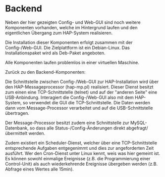 # Backend #

Neben der hier gezeigten Config- und Web-GUI sind noch weitere Komponenten vorhanden, welche im Hintergrund laufen und den eigentlichen Übergang zum HAP-System realisieren.

Die Installation dieser Komponenten erfolgt zusammen mit der Config-/Web-GUI. Die Zielplattform ist ein Debian-Linux. Das Installationspaket wird als Deb-Paket angeboten.

Alle Komponenten laufen problemlos in einer virtuellen Maschine.

Zurück zu den Backend-Komponenten:

Die Schnittstelle zwischen Config-/Web-GUI zur HAP-Installation wird über den HAP-Messageprocessor (hap-mp.pl) realisiert. Dieser Dienst besitzt zum einen eine TCP-Schnittstelle (telnet) und auf der "anderen Seite" eine USB-Anbindung.  Interagiert die Config-/Web-GUI also mit dem HAP-System, so verwendet die GUI die TCP-Schnittstelle. Die Daten werden dann vom Message-Processor verarbeitet und auf die USB-Schnittstelle übertragen.

Der Message-Processor besitzt zudem eine Schnittstelle zur MySQL-Datenbank, so dass alle Status-/Config-Änderungen direkt abgefragt/übermittelt werden.

Zudem existiert ein Scheduler-Dienst, welcher über eine TCP-Schnittstelle entsprechende Aufgaben entgegenimmt und dies zur angeforderten Zeit ausführt. Wer den Cron-Dienst unter Linux kennt, weis was hier gemeint ist. Es können sowohl einmalige Ereignisse (z.B. die Programmierung einer Control-Unit) als auch wiederkehrende Ereignisse übergeben werden (z.B. Abfrage eines Wertes alle 15min).